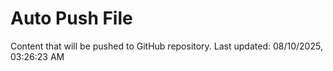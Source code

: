 # Auto Push File

Content that will be pushed to GitHub repository.
Last updated: 08/10/2025, 03:26:23 AM